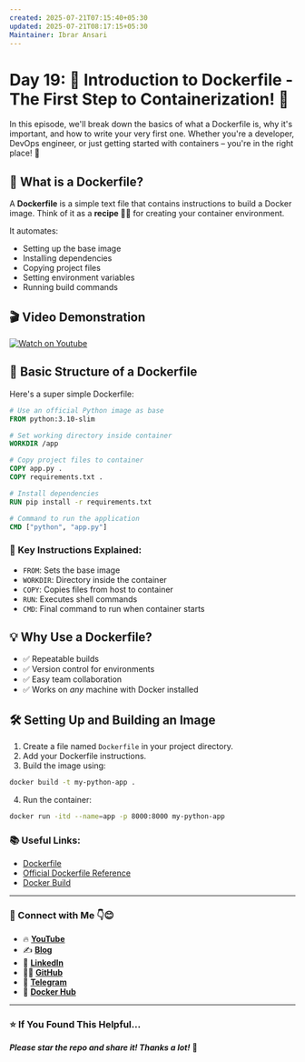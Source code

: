 ```yaml
---
created: 2025-07-21T07:15:40+05:30
updated: 2025-07-21T08:17:15+05:30
Maintainer: Ibrar Ansari
---
```


# Day 19: 🚀 Introduction to Dockerfile - The First Step to Containerization! 🐳

In this episode, we'll break down the basics of what a Dockerfile is, why it's important, and how to write your very first one. Whether you're a developer, DevOps engineer, or just getting started with containers – you're in the right place! 🎯


## 📌 What is a Dockerfile?

A **Dockerfile** is a simple text file that contains instructions to build a Docker image. Think of it as a **recipe 🧑‍🍳** for creating your container environment.

It automates:
- Setting up the base image
- Installing dependencies
- Copying project files
- Setting environment variables
- Running build commands

## 🎬 Video Demonstration

[![Watch on Youtube](https://i.ytimg.com/vi/o29bYAaNqeU/maxresdefault.jpg)](https://youtu.be/o29bYAaNqeU)


## 🧱 Basic Structure of a Dockerfile

Here's a super simple Dockerfile:

```dockerfile
# Use an official Python image as base
FROM python:3.10-slim

# Set working directory inside container
WORKDIR /app

# Copy project files to container
COPY app.py .
COPY requirements.txt .

# Install dependencies
RUN pip install -r requirements.txt

# Command to run the application
CMD ["python", "app.py"]
````

### 🧠 Key Instructions Explained:

* `FROM`: Sets the base image
* `WORKDIR`: Directory inside the container
* `COPY`: Copies files from host to container
* `RUN`: Executes shell commands
* `CMD`: Final command to run when container starts

## 💡 Why Use a Dockerfile?

* ✅ Repeatable builds
* ✅ Version control for environments
* ✅ Easy team collaboration
* ✅ Works on *any* machine with Docker installed

## 🛠️ Setting Up and Building an Image

1. Create a file named `Dockerfile` in your project directory.
2. Add your Dockerfile instructions.
3. Build the image using:

```bash
docker build -t my-python-app .
```

4. Run the container:

```bash
docker run -itd --name=app -p 8000:8000 my-python-app
```

### 📚 Useful Links:

* [Dockerfile](https://docs.docker.com/get-started/workshop/02_our_app/)
* [Official Dockerfile Reference](https://docs.docker.com/engine/reference/builder/)
* [Docker Build](https://docs.docker.com/build/)


---
### 💼 Connect with Me 👇😊

* 🔥 [**YouTube**](https://www.youtube.com/@DevOpsinAction?sub_confirmation=1)
* ✍️ [**Blog**](https://ibraransari.blogspot.com/)
* 💼 [**LinkedIn**](https://www.linkedin.com/in/ansariibrar/)
* 👨‍💻 [**GitHub**](https://github.com/meibraransari?tab=repositories)
* 💬 [**Telegram**](https://t.me/DevOpsinActionTelegram)
* 🐳 [**Docker Hub**](https://hub.docker.com/u/ibraransaridocker)

---

### ⭐ If You Found This Helpful...

***Please star the repo and share it! Thanks a lot!*** 🌟
